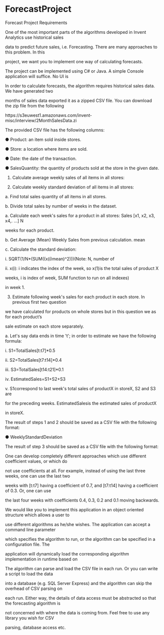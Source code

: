 # ForecastProject

Forecast Project Requirements

One of the most important parts of the algorithms developed in Invent Analytics use historical sales

data to predict future sales, i.e. Forecasting. There are many approaches to this problem. In this

project, we want you to implement one way of calculating forecasts.

The project can be implemented using C# or Java. A simple Console application will suffice. No UI is

In order to calculate forecasts, the algorithm requires historical sales data. We have generated two

months of sales data exported it as a zipped CSV file. You can download the zip file from the following

https://s3­eu­west­1.amazonaws.com/invent­misc/interview/2MonthSalesData.zi

The provided CSV file has the following columns:

● Product​: an item sold inside stores.

● Store​: a location where items are sold.

● Date​: the date of the transaction.

● SalesQuantity​: the quantity of products sold at the store in the given date.

1. Calculate average weekly sales of all items in all stores:

2. Calculate weekly standard deviation of all items in all stores:

a. Find total sales quantity of all items in all stores.

b. Divide total sales by number of weeks in the dataset.

a. Calculate each week's sales for a product in all stores: Sales [x1, x2, x3, x4,. ...] N

weeks for each product.

b. Get Average (Mean) Weekly Sales from previous calculation. mean

c. Calculate the standard deviation:

i. SQRT(1/N*(SUM((x(i)­mean)^2)))(Note: N, number of

ii. x(i): i indicates the index of the week, so x(1)is the total sales of product X

weeks, i is index of week, SUM function to run on all indexes)

in week 1.

3. Estimate following week's sales for each product in each store. In previous first two question

we have calculated for products on whole stores but in this question we as for each product’s

sale estimate on each store separately.

a. Let's say data ends in time 't'; in order to estimate we have the following formula:

i. S1=TotalSales[t:t­7]*0.5

ii. S2=TotalSales[t­7:t­14]*0.4

iii. S3=TotalSales[t­14:t­21]*0.1

iv. EstimatedSales=S1+S2+S3

v. S1correspond to last week's total sales of productX in storeX, S2 and S3 are

for the preceding weeks. EstimatedSalesis the estimated sales of productX

in storeX.

The result of steps 1 and 2 should be saved as a CSV file with the following format:

● WeeklyStandardDeviation

The result of step 3 should be saved as a CSV file with the following format:

One can develop completely different approaches which use different coefficient values, or which do

not use coefficients at all. For example, instead of using the last three weeks, one can use the last two

weeks with [t:t­7] having a coefficient of 0.7, and [t­7:t­14] having a coefficient of 0.3. Or, one can use

the last four weeks with coefficients 0.4, 0.3, 0.2 and 0.1 moving backwards.

We would like you to implement this application in an object oriented structure which allows a user to

use different algorithms as he/she wishes. The application can accept a command line parameter

which specifies the algorithm to run, or the algorithm can be specified in a configuration file. The

application will dynamically load the corresponding algorithm implementation in runtime based on

The algorithm can parse and load the CSV file in each run. Or you can write a script to load the data

into a database (e.g. SQL Server Express) and the algorithm can skip the overhead of CSV parsing on

each run. Either way, the details of data access must be abstracted so that the forecasting algorithm is

not concerned with where the data is coming from. Feel free to use any library you wish for CSV

parsing, database access etc.
